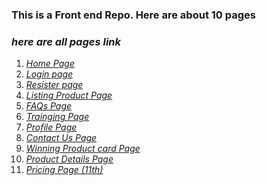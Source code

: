 ### This is a Front end Repo. Here are about 10 pages

### **_here are all pages link_**

<ol>
 <li> <em><a href="https://fiverr-franknerd-150.netlify.app/">Home Page </a> </em> </li>
 <li> <em><a href="https://fiverr-franknerd-150.netlify.app/">Login page </a> </em> </li>
 <li> <em><a href="https://fiverr-franknerd-150.netlify.app/pages/signup.html">Resister page </a> </em> </li>
 <li> <em><a href="https://fiverr-franknerd-150.netlify.app/pages/listingcard">Listing Product Page </a> </em> </li>
 <li> <em><a href="https://fiverr-franknerd-150.netlify.app/pages/faqs.html">FAQs Page </a> </em> </li>
 <li> <em><a href="https://fiverr-franknerd-150.netlify.app/pages/trainingpage">Trainging Page </a> </em> </li>
 <li> <em><a href="https://fiverr-franknerd-150.netlify.app/pages/trainingpage">Profile Page</a> </em> </li>
 <li> <em><a href="https://fiverr-franknerd-150.netlify.app/pages/contact.html">Contact Us Page</a> </em> </li>
 <li> <em><a href="https://fiverr-franknerd-150.netlify.app/pages/winning-product">Winning Product card Page</a> </em> </li>

 <li> <em><a href="https://fiverr-franknerd-150.netlify.app/pages/ProductDetails.html">Product Details Page</a> </em> </li>
 <li> <em><a href="https://fiverr-franknerd-150.netlify.app/pages/pricing.html">Pricing Page (11th)</a> </em> </li>

</ol>
